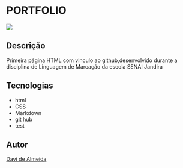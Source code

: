 # PORTFOLIO
![](./Captura%20de%20Tela%202025-02-24%20às%2015.00.58.png)

## Descrição
Primeira página HTML com vinculo ao github,desenvolvido durante a disciplina de Linguagem de Marcação da escola SENAI Jandira


## Tecnologias
* html
* CSS
* Markdown
* git hub
* test

## Autor
[Davi de Almeida](https//www.instagram.com/in/DaviAlmeida)